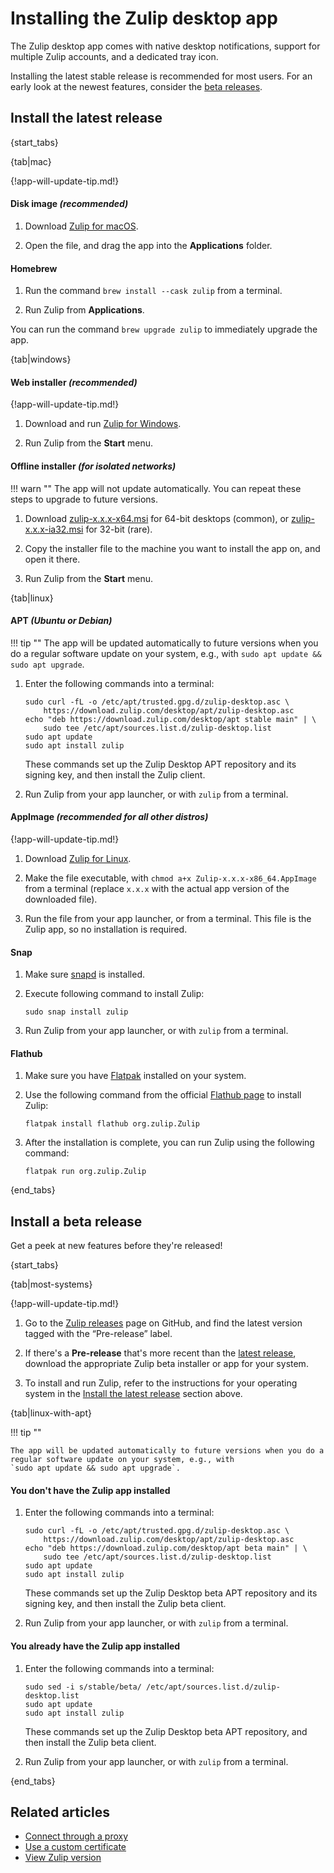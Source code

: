 # Installing the Zulip desktop app

The Zulip desktop app comes with native desktop notifications, support for
multiple Zulip accounts, and a dedicated tray icon.

Installing the latest stable release is recommended for most users. For an early
look at the newest features, consider the [beta
releases](#install-a-beta-release).

## Install the latest release

{start_tabs}

{tab|mac}

{!app-will-update-tip.md!}

#### Disk image *(recommended)*

1. Download [Zulip for macOS](https://zulip.com/apps/mac).

1. Open the file, and drag the app into the **Applications** folder.

#### Homebrew

1. Run the command `brew install --cask zulip` from a terminal.

1. Run Zulip from **Applications**.

You can run the command `brew upgrade zulip` to immediately upgrade the app.

{tab|windows}

#### Web installer *(recommended)*

{!app-will-update-tip.md!}

1. Download and run [Zulip for Windows](https://zulip.com/apps/windows).

1. Run Zulip from the **Start** menu.

#### Offline installer *(for isolated networks)*

!!! warn ""
    The app will not update automatically. You can repeat these steps to upgrade
    to future versions.

1. Download [zulip-x.x.x-x64.msi][latest] for 64-bit desktops
   (common), or [zulip-x.x.x-ia32.msi][latest] for 32-bit (rare).

1. Copy the installer file to the machine you want to install the app
   on, and open it there.

1. Run Zulip from the **Start** menu.

{tab|linux}

#### APT *(Ubuntu or Debian)*

!!! tip ""
    The app will be updated automatically to future versions when you do a
    regular software update on your system, e.g., with
    `sudo apt update && sudo apt upgrade`.

1. Enter the following commands into a terminal:

    ```
    sudo curl -fL -o /etc/apt/trusted.gpg.d/zulip-desktop.asc \
        https://download.zulip.com/desktop/apt/zulip-desktop.asc
    echo "deb https://download.zulip.com/desktop/apt stable main" | \
        sudo tee /etc/apt/sources.list.d/zulip-desktop.list
    sudo apt update
    sudo apt install zulip
    ```

    These commands set up the Zulip Desktop APT repository and its signing
    key, and then install the Zulip client.

1. Run Zulip from your app launcher, or with `zulip` from a terminal.

#### AppImage *(recommended for all other distros)*

{!app-will-update-tip.md!}

1. Download [Zulip for Linux](https://zulip.com/apps/linux).

1. Make the file executable, with
   `chmod a+x Zulip-x.x.x-x86_64.AppImage` from a terminal (replace
   `x.x.x` with the actual app version of the downloaded file).

1. Run the file from your app launcher, or from a terminal. This file is the
   Zulip app, so no installation is required.

#### Snap

1. Make sure [snapd](https://docs.snapcraft.io/core/install) is installed.

2. Execute following command to install Zulip:

    ```
    sudo snap install zulip
    ```

3. Run Zulip from your app launcher, or with `zulip` from a terminal.

#### Flathub

1. Make sure you have [Flatpak](https://flathub.org/setup) installed on your
system.

2. Use the following command from the official
[Flathub page](https://flathub.org/apps/org.zulip.Zulip) to install Zulip:

    ```
    flatpak install flathub org.zulip.Zulip
    ```

3. After the installation is complete, you can run Zulip using the following
command:

    ```
    flatpak run org.zulip.Zulip
    ```

{end_tabs}

## Install a beta release

Get a peek at new features before they're released!

{start_tabs}

{tab|most-systems}

{!app-will-update-tip.md!}

1. Go to the [Zulip releases][release-list] page on GitHub, and find the latest
   version tagged with the “Pre-release” label.

1. If there's a **Pre-release** that's more recent than the [latest release][latest],
   download the appropriate Zulip beta installer or app for your system.

1. To install and run Zulip, refer to the instructions for your operating
   system in the [Install the latest release](#install-the-latest-release)
   section above.

{tab|linux-with-apt}

!!! tip ""

    The app will be updated automatically to future versions when you do a
    regular software update on your system, e.g., with
    `sudo apt update && sudo apt upgrade`.

#### You don't have the Zulip app installed

1. Enter the following commands into a terminal:

    ```
    sudo curl -fL -o /etc/apt/trusted.gpg.d/zulip-desktop.asc \
        https://download.zulip.com/desktop/apt/zulip-desktop.asc
    echo "deb https://download.zulip.com/desktop/apt beta main" | \
        sudo tee /etc/apt/sources.list.d/zulip-desktop.list
    sudo apt update
    sudo apt install zulip
    ```

    These commands set up the Zulip Desktop beta APT repository and its signing
    key, and then install the Zulip beta client.

1. Run Zulip from your app launcher, or with `zulip` from a terminal.

#### You already have the Zulip app installed

1. Enter the following commands into a terminal:

    ```
    sudo sed -i s/stable/beta/ /etc/apt/sources.list.d/zulip-desktop.list
    sudo apt update
    sudo apt install zulip
    ```

    These commands set up the Zulip Desktop beta APT repository, and then
    install the Zulip beta client.

1. Run Zulip from your app launcher, or with `zulip` from a terminal.

{end_tabs}

[latest]: https://github.com/zulip/zulip-desktop/releases/latest
[release-list]: https://github.com/zulip/zulip-desktop/releases

## Related articles

* [Connect through a proxy](/help/connect-through-a-proxy)
* [Use a custom certificate](/help/custom-certificates)
* [View Zulip version](/help/view-zulip-version)
